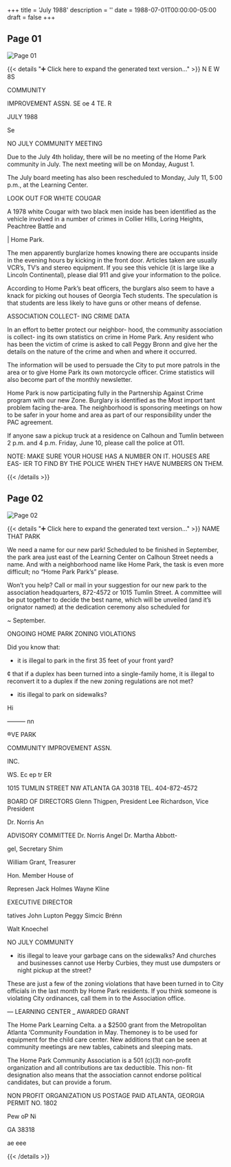 +++
title = 'July 1988'
description = ''
date = 1988-07-01T00:00:00-05:00
draft = false
+++



## Page 01

![Page 01](/hpcia-newsletter-archive/1988-07_01.jpg)

{{< details "➕ Click here to expand the generated text version..." >}}
N E W 8S

COMMUNITY

IMPROVEMENT ASSN.
SE oe 4 TE. R

JULY 1988

Se

NO JULY COMMUNITY
MEETING

Due to the July 4th holiday, there will be no
meeting of the Home Park community in
July. The next meeting will be on Monday,
August 1.

The July board meeting has also been
rescheduled to Monday, July 11, 5:00 p.m.,
at the Learning Center.

LOOK OUT FOR WHITE
COUGAR

A 1978 white Cougar with two black men
inside has been identified as the vehicle
involved in a number of crimes in Collier
Hills, Loring Heights, Peachtree Battle and

| Home Park.

The men apparently burglarize homes
knowing there are occupants inside in the
evening hours by kicking in the front door.
Articles taken are usually VCR’s, TV’s and
stereo equipment. If you see this vehicle (it
is large like a Lincoln Continental), please
dial 911 and give your information to the
police.

According to Home Park’s beat officers, the
burglars also seem to have a knack for
picking out houses of Georgia Tech
students. The speculation is that students are
less likely to have guns or other means of
defense.

ASSOCIATION COLLECT-
ING CRIME DATA

In an effort to better protect our neighbor-
hood, the community association is collect-
ing its own statistics on crime in Home
Park. Any resident who has been the victim
of crime is asked to call Peggy Bronn and
give her the details on the nature of the
crime and when and where it occurred.

The information will be used to persuade
the City to put more patrols in the area or to
give Home Park its own motorcycle officer.
Crime statistics will also become part of the
monthly newsletter.

Home Park is now participating fully in the
Partnership Against Crime program with
our new Zone. Burglary is identified as the
Most import tant problem facing the-area.
The neighborhood is sponsoring meetings
on how to be safer in your home and area as
part of our responsibility under the PAC
agreement.

If anyone saw a pickup truck at a residence
on Calhoun and Tumlin between 2 p.m. and
4 p.m. Friday, June 10, please call the police
at O11.

NOTE: MAKE SURE YOUR HOUSE HAS
A NUMBER ON IT. HOUSES ARE EAS-
IER TO FIND BY THE POLICE WHEN
THEY HAVE NUMBERS ON THEM.


{{< /details >}}




## Page 02

![Page 02](/hpcia-newsletter-archive/1988-07_02.jpg)

{{< details "➕ Click here to expand the generated text version..." >}}
NAME THAT PARK

We need a name for our new park!
Scheduled to be finished in September, the
park area just east of the Learning Center on
Calhoun Street needs a name. And with a
neighborhood name like Home Park, the
task is even more difficult; no “Home Park
Park’s” please.

Won’t you help? Call or mail in your
suggestion for our new park to the
association headquarters, 872-4572 or 1015
Tumlin Street. A committee will be put
together to decide the best name, which will
be unveiled (and it’s orignator named) at the
dedication ceremony also scheduled for

~ September.

ONGOING HOME PARK
ZONING VIOLATIONS

Did you know that:

* it is illegal to park in the first 35 feet of
your front yard?

¢ that if a duplex has been turned into a
single-family home, it is illegal to
reconvert it to a duplex if the new zoning
regulations are not met?

* itis illegal to park on sidewalks?

Hi

——— nn

®VE PARK

COMMUNITY IMPROVEMENT ASSN.

INC.

WS. Ec ep tr ER

1015 TUMLIN STREET NW ATLANTA GA 30318 TEL. 404-872-4572

BOARD OF DIRECTORS
Glenn Thigpen, President
Lee Richardson, Vice President

Dr. Norris An

ADVISORY COMMITTEE
Dr. Norris Angel
Dr. Martha Abbott-

gel, Secretary Shim

William Grant, Treasurer

Hon. Member House of

Represen
Jack Holmes
Wayne Kline

EXECUTIVE DIRECTOR

tatives John Lupton Peggy Simcic Brénn

Walt Knoechel

NO JULY COMMUNITY

* itis illegal to leave your garbage cans
on the sidewalks? And churches and
businesses cannot use Herby Curbies,
they must use dumpsters or night
pickup at the street?

These are just a few of the zoning violations
that have been turned in to City officials in
the last month by Home Park residents. If
you think someone is violating City
ordinances, call them in to the Association
office.

— LEARNING CENTER
_ AWARDED GRANT

The Home Park Learning Celta. a a
$2500 grant from the Metropolitan Atlanta
‘Community Foundation in May. Themoney
is to be used for equipment for the child care
center. New additions that can be seen at
community meetings are new tables,
cabinets and sleeping mats.

The Home Park Community Association is
a 501 (c)(3) non-profit organization and all
contributions are tax deductible. This non-
fit designation also means that the
association cannot endorse political
candidates, but can provide a forum.

NON PROFIT
ORGANIZATION
US POSTAGE PAID
ATLANTA, GEORGIA
PERMIT NO. 1802

Pew oP Ni

GA 38318

ae eee


{{< /details >}}


